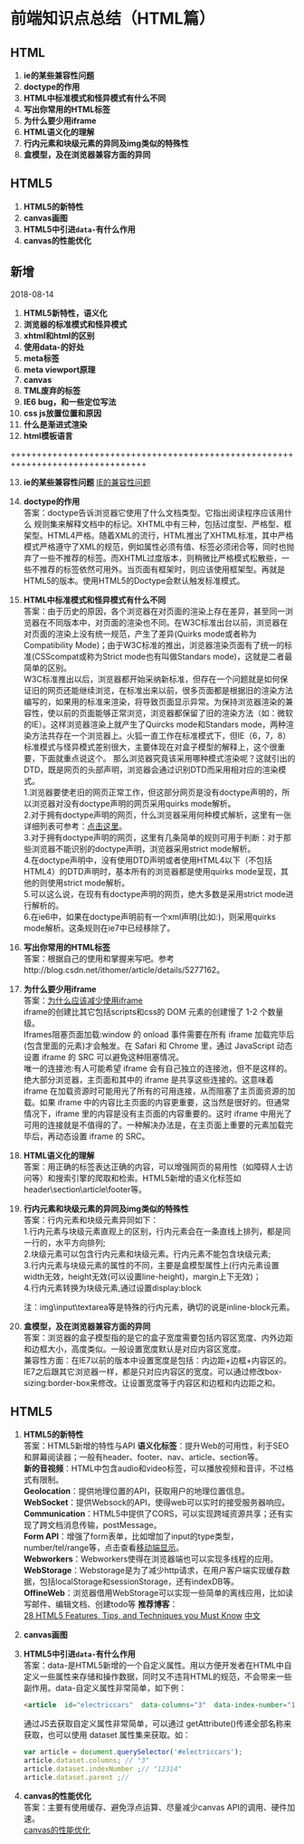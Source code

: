 # 前端知识点总结（HTML篇）

## HTML
1. **ie的某些兼容性问题**
2. **doctype的作用**
3. **HTML中标准模式和怪异模式有什么不同**
4. **写出你常用的HTML标签**
5. **为什么要少用iframe**
6. **HTML语义化的理解**
7. **行内元素和块级元素的异同及img类似的特殊性**
8. **盒模型，及在浏览器兼容方面的异同**

## HTML5  
1. **HTML5的新特性**  
2. **canvas画图**
3. **HTML5中引进`data-`有什么作用**
4. **canvas的性能优化**



## 新增
2018-08-14
1. **HTML5新特性，语义化**
2. **浏览器的标准模式和怪异模式**
3. **xhtml和html的区别**
4. **使用data-的好处**
5. **meta标签**
6. **meta viewport原理**
7. **canvas**
8. **TML废弃的标签**
9. **IE6 bug，和一些定位写法**
10. **css js放置位置和原因**
11. **什么是渐进式渲染**
12. **html模板语言**

++++++++++++++++++++++++++++++++++++++++++++++++++++++++++++++++++++++++++++++++


13. **ie的某些兼容性问题**
   [IE的兼容性问题](http://fengzheqi.com/2015/10/18/%E6%B5%8F%E8%A7%88%E5%99%A8%E5%85%BC%E5%AE%B9/)

14. **doctype的作用**  
   答案：doctype告诉浏览器它使用了什么文档类型。它指出阅读程序应该用什么		规则集来解释文档中的标记。XHTML中有三种，包括过度型、严格型、框架型。HTML4严格。随着XML的流行，HTML推出了XHTML标准，其中严格模式严格遵守了XML的规范，例如属性必须有值、标签必须闭合等，同时也抛弃了一些不推荐的标签。而XHTML过度版本，则稍微比严格模式松散些，一些不推荐的标签依然可用外。当页面有框架时，则应该使用框架型。再就是HTML5的版本。使用HTML5的Doctype会默认触发标准模式。

15. **HTML中标准模式和怪异模式有什么不同**  
   答案：由于历史的原因，各个浏览器在对页面的渲染上存在差异，甚至同一浏览器在不同版本中，对页面的渲染也不同。在W3C标准出台以前，浏览器在对页面的渲染上没有统一规范，产生了差异(Quirks mode或者称为Compatibility Mode)；由于W3C标准的推出，浏览器渲染页面有了统一的标准(CSScompat或称为Strict mode也有叫做Standars mode)，这就是二者最简单的区别。  
   W3C标准推出以后，浏览器都开始采纳新标准，但存在一个问题就是如何保证旧的网页还能继续浏览，在标准出来以前，很多页面都是根据旧的渲染方法编写的，如果用的标准来渲染，将导致页面显示异常。为保持浏览器渲染的兼容性，使以前的页面能够正常浏览，浏览器都保留了旧的渲染方法（如：微软的IE）。这样浏览器渲染上就产生了Quircks mode和Standars mode，两种渲染方法共存在一个浏览器上。火狐一直工作在标准模式下，但IE（6，7，8）标准模式与怪异模式差别很大，主要体现在对盒子模型的解释上，这个很重要，下面就重点说这个。    那么浏览器究竟该采用哪种模式渲染呢？这就引出的DTD，既是网页的头部声明，浏览器会通过识别DTD而采用相对应的渲染模式。  
   1.浏览器要使老旧的网页正常工作，但这部分网页是没有doctype声明的，所以浏览器对没有doctype声明的网页采用quirks mode解析。  
   2.对于拥有doctype声明的网页，什么浏览器采用何种模式解析，这里有一张详细列表可参考：[点击这里](http://hsivonen.iki.fi/doctype)。  
   3.对于拥有doctype声明的网页，这里有几条简单的规则可用于判断：对于那些浏览器不能识别的doctype声明，浏览器采用strict mode解析。  
   4.在doctype声明中，没有使用DTD声明或者使用HTML4以下（不包括HTML4）的DTD声明时，基本所有的浏览器都是使用quirks mode呈现，其他的则使用strict mode解析。  
   5.可以这么说，在现有有doctype声明的网页，绝大多数是采用strict mode进行解析的。  
   6.在ie6中，如果在doctype声明前有一个xml声明(比如:<?xml version=”1.0″ encoding=”iso-8859-1″?>)，则采用quirks mode解析。这条规则在ie7中已经移除了。  

16. **写出你常用的HTML标签**  
   答案：根据自己的使用和掌握来写吧。参考http://blog.csdn.net/ithomer/article/details/5277162。

17. **为什么要少用iframe**  
   答案：[为什么应该减少使用iframe](http://www.williamlong.info/archives/3136.html)  
   iframe的创建比其它包括scripts和css的 DOM 元素的创建慢了 1-2 个数量级。  
   Iframes阻塞页面加载:window 的 onload 事件需要在所有 iframe 加载完毕后(包含里面的元素)才会触发。在 Safari 和 Chrome 里，通过 JavaScript 动态设置 iframe 的 SRC 可以避免这种阻塞情况。  
   唯一的连接池:有人可能希望 iframe 会有自己独立的连接池，但不是这样的。绝大部分浏览器，主页面和其中的 iframe 是共享这些连接的。这意味着 iframe 在加载资源时可能用光了所有的可用连接，从而阻塞了主页面资源的加载。如果 iframe 中的内容比主页面的内容更重要，这当然是很好的。但通常情况下，iframe 里的内容是没有主页面的内容重要的。这时 iframe 中用光了可用的连接就是不值得的了。一种解决办法是，在主页面上重要的元素加载完毕后，再动态设置 iframe 的 SRC。

18. **HTML语义化的理解**  
   答案：用正确的标签表达正确的内容，可以增强网页的易用性（如障碍人士访问等）和搜索引擎的爬取和检索。HTML5新增的语义化标签如header\section\article\footer等。

19. **行内元素和块级元素的异同及img类似的特殊性**  
    答案：行内元素和块级元素异同如下：  
    1.行内元素与块级元素直观上的区别，行内元素会在一条直线上排列，都是同一行的，水平方向排列;  
    2.块级元素可以包含行内元素和块级元素。行内元素不能包含块级元素;    
    3.行内元素与块级元素的属性的不同，主要是盒模型属性上(行内元素设置width无效，height无效(可以设置line-height)，margin上下无效)；  
    4.行内元素转换为块级元素,通过设置display:block

    注：img\input\textarea等是特殊的行内元素，确切的说是inline-block元素。

20. **盒模型，及在浏览器兼容方面的异同**  
    答案：浏览器的盒子模型指的是它的盒子宽度需要包括内容区宽度、内外边距和边框大小，高度类似。一般设置宽度默认是对应内容区宽度。  
    兼容性方面：在IE7以前的版本中设置宽度是包括：内边距+边框+内容区的。IE7之后跟其它浏览器一样，都是只对应内容区的宽度。可以通过修改box-sizing:border-box来修改。让设置宽度等于内容区和边框和内边距之和。

## HTML5

1. **HTML5的新特性**  
   答案：HTML5新增的特性与API
   **语义化标签**：提升Web的可用性，利于SEO和屏幕阅读器；一般有header、footer、nav、article、section等。  
   **新的音视频**：HTML中包含audio和video标签，可以播放视频和音评，不过格式有限制。  
   **Geolocation**：提供地理位置的API，获取用户的地理位置信息。  
   **WebSocket**：提供Websock的API，使得web可以实时的接受服务器响应。  
   **Communication**：HTML5中提供了CORS，可以实现跨域资源共享；还有实现了跨文档消息传输，postMessage。  
   **Form API**：增强了form表单，比如增加了input的type类型，number/tel/range等，点击查看[移动端显示](http://www.oschina.net/translate/using-html5-input-types-to-enhance-the-mobile-browsing-experience?cmp)。  
   **Webworkers**：Webworkers使得在浏览器端也可以实现多线程的应用。  
   **WebStorage**：Webstorage是为了减少http请求，在用户客户端实现缓存数据，包括localStorage和sessionStorage，还有indexDB等。  
   **OffineWeb**：浏览器借用WebStorage可以实现一些简单的离线应用，比如读写邮件、编辑文档、创建todo等
   **推荐博客**：  
   [28 HTML5 Features, Tips, and Techniques you Must Know](http://code.tutsplus.com/tutorials/25-html5-features-tips-and-techniques-you-must-know--net-13520)  [中文](http://www.zhangxinxu.com/wordpress/2010/08/%E7%BF%BB%E8%AF%91-%E4%BD%A0%E5%BF%85%E9%A1%BB%E7%9F%A5%E9%81%93%E7%9A%8428%E4%B8%AAhtml5%E7%89%B9%E5%BE%81%E3%80%81%E7%AA%8D%E9%97%A8%E5%92%8C%E6%8A%80%E6%9C%AF/)

2. **canvas画图**  

3. **HTML5中引进`data-`有什么作用**  
   答案：data-是HTML5新增的一个自定义属性。用以方便开发者在HTML中自定义一些属性来存储和操作数据，同时又不违背HTML的规范，不会带来一些副作用。data-自定义属性非常简单，如下例：

   ``` html
   <article  id="electriccars"  data-columns="3"  data-index-number="12314"  data-parent="cars">...</article>。
   ```

   通过JS去获取自定义属性非常简单，可以通过 getAttribute()传递全部名称来获取，也可以使用 dataset 属性集来获取。如：

   ``` javascript
   var article = document.querySelector('#electriccars');
   article.dataset.columns; // "3"  
   article.dataset.indexNumber ;// "12314"  
   article.dataset.parent ;//
   ```

4. **canvas的性能优化**  
   答案：主要有使用缓存、避免浮点运算、尽量减少canvas API的调用、硬件加速。  
   [canvas的性能优化](http://www.cnblogs.com/rubylouvre/p/3570636.html)
